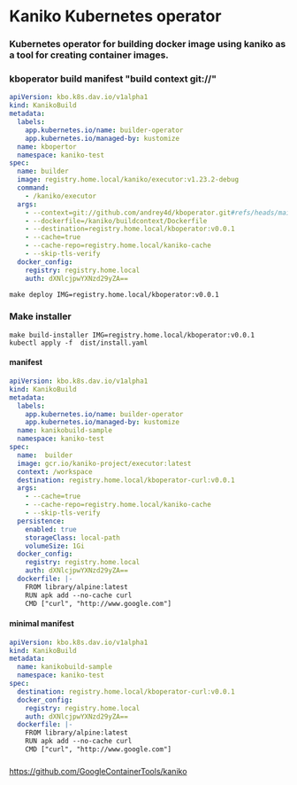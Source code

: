 # Kaniko Kubernetes operator
### Kubernetes operator for building docker image using kaniko as a tool for creating container images.

### kboperator build manifest "build context git://"

```yaml
apiVersion: kbo.k8s.dav.io/v1alpha1
kind: KanikoBuild
metadata:
  labels:
    app.kubernetes.io/name: builder-operator
    app.kubernetes.io/managed-by: kustomize
  name: kbopertor
  namespace: kaniko-test
spec:
  name: builder
  image: registry.home.local/kaniko/executor:v1.23.2-debug
  command:
    - /kaniko/executor
  args:
    - --context=git://github.com/andrey4d/kboperator.git#refs/heads/main
    - --dockerfile=/kaniko/buildcontext/Dockerfile
    - --destination=registry.home.local/kboperator:v0.0.1
    - --cache=true
    - --cache-repo=registry.home.local/kaniko-cache
    - --skip-tls-verify
  docker_config:
    registry: registry.home.local
    auth: dXNlcjpwYXNzd29yZA==
```
```shell
make deploy IMG=registry.home.local/kboperator:v0.0.1
```
### Make installer
```shell
make build-installer IMG=registry.home.local/kboperator:v0.0.1
kubectl apply -f  dist/install.yaml
```

#### manifest
```yaml
apiVersion: kbo.k8s.dav.io/v1alpha1
kind: KanikoBuild
metadata:
  labels:
    app.kubernetes.io/name: builder-operator
    app.kubernetes.io/managed-by: kustomize
  name: kanikobuild-sample
  namespace: kaniko-test
spec:
  name:  builder
  image: gcr.io/kaniko-project/executor:latest
  context: /workspace
  destination: registry.home.local/kboperator-curl:v0.0.1
  args: 
    - --cache=true
    - --cache-repo=registry.home.local/kaniko-cache
    - --skip-tls-verify
  persistence:
    enabled: true
    storageClass: local-path
    volumeSize: 1Gi    
  docker_config:
    registry: registry.home.local
    auth: dXNlcjpwYXNzd29yZA==
  dockerfile: |-
    FROM library/alpine:latest
    RUN apk add --no-cache curl
    CMD ["curl", "http://www.google.com"]
```

#### minimal manifest
```yaml
apiVersion: kbo.k8s.dav.io/v1alpha1
kind: KanikoBuild
metadata:
  name: kanikobuild-sample
  namespace: kaniko-test
spec:
  destination: registry.home.local/kboperator-curl:v0.0.1
  docker_config:
    registry: registry.home.local
    auth: dXNlcjpwYXNzd29yZA==
  dockerfile: |-
    FROM library/alpine:latest
    RUN apk add --no-cache curl
    CMD ["curl", "http://www.google.com"]
```
###


https://github.com/GoogleContainerTools/kaniko